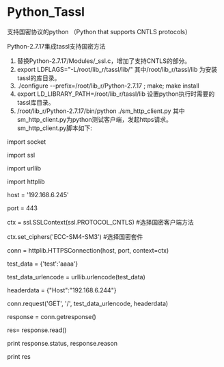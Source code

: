 # Python_Tassl
支持国密协议的python （Python that supports CNTLS protocols）

Python-2.7.17集成tassl支持国密方法
1.	替换Python-2.7.17/Modules/_ssl.c，增加了支持CNTLS的部分。
2.	export LDFLAGS="-L/root/lib_r/tassl/lib/"  其中/root/lib_r/tassl/lib 为安装tassl的库目录。
3.	./configure --prefix=/root/lib_r/Python-2.7.17 ; make; make install
4.	export LD_LIBRARY_PATH=/root/lib_r/tassl/lib    设置python执行时需要的tassl库目录。
5.	/root/lib_r/Python-2.7.17/bin/python ./sm_http_client.py 其中sm_http_client.py为python测试客户端，发起https请求。
sm_http_client.py脚本如下:

import socket

import ssl 

import urllib

import httplib


host = '192.168.6.245'


port = 443 


ctx = ssl.SSLContext(ssl.PROTOCOL_CNTLS)    #选择国密客户端方法

ctx.set_ciphers('ECC-SM4-SM3')    #选择国密套件


conn = httplib.HTTPSConnection(host, port, context=ctx)


test_data = {'test':'aaaa'}

test_data_urlencode = urllib.urlencode(test_data)

headerdata = {"Host":"192.168.6.244"}


conn.request('GET', '/', test_data_urlencode, headerdata)

response = conn.getresponse()

res= response.read()

print response.status, response.reason

print res 
